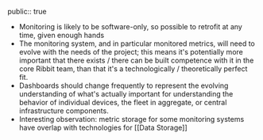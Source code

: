public:: true

- Monitoring is likely to be software-only, so possible to retrofit at any time, given enough hands
- The monitoring system, and in particular monitored metrics, will need to evolve with the needs of the project; this means it's potentially more important that there exists / there can be built competence with it in the core Ribbit team, than that it's a technologically / theoretically perfect fit.
- Dashboards should change frequently to represent the evolving understanding of what's actually important for understanding the behavior of individual devices, the fleet in aggregate, or central infrastructure components.
- Interesting observation: metric storage for some monitoring systems have overlap with technologies for [[Data Storage]]